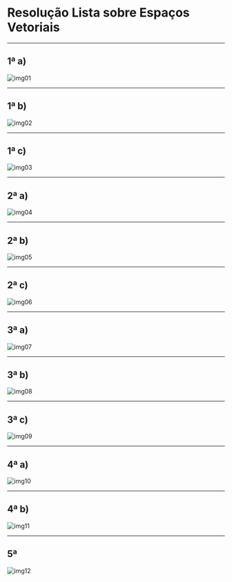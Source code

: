 # Resolução Lista sobre Espaços Vetoriais

---
## 1ª a)
![img01]()

---
## 1ª b)
![img02]()

---
## 1ª c)
![img03]()

---
## 2ª a)
![img04]()

---
## 2ª b)
![img05]()

---
## 2ª c)
![img06]()

---
## 3ª a)
![img07]()

---
## 3ª b)
![img08]()

---
## 3ª c)
![img09]()

---
## 4ª a)
![img10]()

---
## 4ª b)
![img11]()

---
## 5ª 
![img12]()
